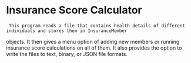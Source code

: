 # Insurance Score Calculator

     This program reads a file that contains health details of different individuals and stores them in InsuranceMember 
  objects. It then gives a menu option of adding new members or running insurance score calculations on all of them. It also 
  provides the option to write the files to text, binary, or JSON file formats.
